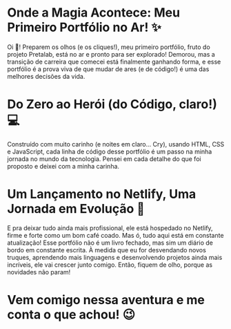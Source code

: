 # Onde a Magia Acontece: Meu Primeiro Portfólio no Ar! ✨

Oi 🐙! Preparem os olhos (e os cliques!), meu primeiro portfólio, fruto do projeto Pretalab, está no ar e pronto para ser explorado! Demorou, mas a transição de carreira que comecei está finalmente ganhando forma, e esse portfólio é a prova viva de que mudar de ares (e de código!) é uma das melhores decisões da vida.

# Do Zero ao Herói (do Código, claro!) 💻

Construído com muito carinho (e noites em claro... Cry), usando HTML, CSS e JavaScript, cada linha de código desse portfólio é um passo na minha jornada no mundo da tecnologia. Pensei em cada detalhe do que foi proposto e deixei com a minha carinha. 

# Um Lançamento no Netlify, Uma Jornada em Evolução 🚀

E pra deixar tudo ainda mais profissional, ele está hospedado no Netlify, firme e forte como um bom café coado. Mas ó, tudo aqui está em constante atualização! Esse portfólio não é um livro fechado, mas sim um diário de bordo em constante escrita. À medida que eu for desvendando novos truques, aprendendo mais linguagens e desenvolvendo projetos ainda mais incríveis, ele vai crescer junto comigo. Então, fiquem de olho, porque as novidades não param!

# Vem comigo nessa aventura e me conta o que achou! 😉
 

